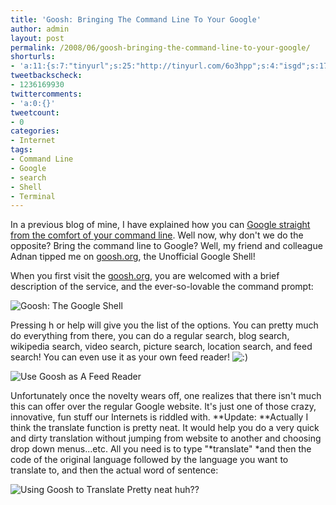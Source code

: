 ```yaml
---
title: 'Goosh: Bringing The Command Line To Your Google'
author: admin
layout: post
permalink: /2008/06/goosh-bringing-the-command-line-to-your-google/
shorturls:
- 'a:11:{s:7:"tinyurl";s:25:"http://tinyurl.com/6o3hpp";s:4:"isgd";s:17:"http://is.gd/fuVv";s:5:"bitly";s:18:"http://bit.ly/DJSv";s:5:"snipr";s:22:"http://snipr.com/9ushp";s:5:"snurl";s:22:"http://snurl.com/9ushp";s:7:"snipurl";s:24:"http://snipurl.com/9ushp";s:4:"trim";s:17:"http://tr.im/4ug7";s:5:"adjix";s:207:"(10 Jan 2008 temporary restriction: API requires valid partnerID or partnerEmail key in request. Contact us if this affects you.) Invalid Adjix request. API documentation @ http://web.adjix.com/AdjixAPI.html";s:4:"advu";s:203:"(10 Jan 2008 temporary restriction: API requires valid partnerID or partnerEmail key in request. Contact us if this affects you.) Invalid Adjix request. API documentation @ http://web.ad.vu/AdjixAPI.html";s:4:"zima";s:19:"http://zi.ma/7a4efc";s:9:"permalink";s:73:"http://hehe2.net/internet/goosh-bringing-the-command-line-to-your-google/";}'
tweetbackscheck:
- 1236169930
twittercomments:
- 'a:0:{}'
tweetcount:
- 0
categories:
- Internet
tags:
- Command Line
- Google
- search
- Shell
- Terminal
---
```

In a previous blog of mine, I have explained how you can [Google straight from the comfort of your command line](/blog/linux-general/google-search-straight-from-the-command-line "Google straight from the comfort of your command line"). Well now, why don't we do the opposite? Bring the command line to Google? Well, my friend and colleague Adnan tipped me on [goosh.org](http://goosh.org/ "gnoosh.org"), the Unofficial Google Shell!  
  
When you first visit the [goosh.org](http://goosh.org), you are welcomed with a brief description of the service, and the ever-so-lovable the command prompt:  

![Goosh: The Google Shell](http://192.168.1.33/blog2/wp-content/uploads/2008/06/goosh-google-shell-command-line.png)
  
  
Pressing h or help will give you the list of the options. You can pretty much do everything from there, you can do a regular search, blog search, wikipedia search, video search, picture search, location search, and feed search! You can even use it as your own feed reader! ![:)](http://192.168.1.2/blog2/wp-includes/images/smilies/icon_smile.gif)

![Use Goosh as A Feed Reader](http://192.168.1.33/blog2/wp-content/uploads/2008/06/goosh-google-feed-reader.png)
  
  
Unfortunately once the novelty wears off, one realizes that there isn't much this can offer over the regular Google website. It's just one of those crazy, innovative, fun stuff our Internets is riddled with.
\*\*Update: \*\*Actually I think the translate function is pretty neat. It would help you do a very quick and dirty translation without jumping from website to another and choosing drop down menus...etc. All you need is to type "\*translate" \*and then the code of the original language followed by the language you want to translate to, and then the actual word of sentence:

![Using Goosh to Translate](http://192.168.1.33/blog2/wp-content/uploads/2008/06/goosh-translate.jpg)
Pretty neat huh??